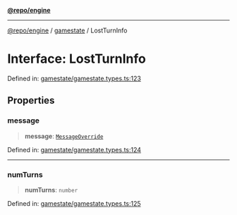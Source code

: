 [**@repo/engine**](../../README.md)

***

[@repo/engine](../../modules.md) / [gamestate](../README.md) / LostTurnInfo

# Interface: LostTurnInfo

Defined in: [gamestate/gamestate.types.ts:123](https://github.com/alexqguo/drinking-board-game-v3/blob/56df34968617deee505d881352afe56efb53b2a4/packages/engine/src/gamestate/gamestate.types.ts#L123)

## Properties

### message

> **message**: [`MessageOverride`](MessageOverride.md)

Defined in: [gamestate/gamestate.types.ts:124](https://github.com/alexqguo/drinking-board-game-v3/blob/56df34968617deee505d881352afe56efb53b2a4/packages/engine/src/gamestate/gamestate.types.ts#L124)

***

### numTurns

> **numTurns**: `number`

Defined in: [gamestate/gamestate.types.ts:125](https://github.com/alexqguo/drinking-board-game-v3/blob/56df34968617deee505d881352afe56efb53b2a4/packages/engine/src/gamestate/gamestate.types.ts#L125)

